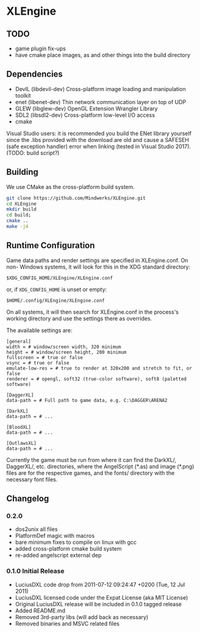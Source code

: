 # XLEngine

## TODO
* game plugin fix-ups
* have cmake place images, as and other things into the build directory

## Dependencies
* DevIL (libdevil-dev) Cross-platform image loading and manipulation toolkit
* enet (libenet-dev) Thin network communication layer on top of UDP
* GLEW (libglew-dev) OpenGL Extension Wrangler Library
* SDL2 (libsdl2-dev) Cross-platform low-level I/O access
* cmake

Visual Studio users: it is recommended you build the ENet library yourself since
the .libs provided with the download are old and cause a SAFESEH (safe exception
handler) error when linking (tested in Visual Studio 2017). (TODO: build script?)

## Building
We use CMake as the cross-platform build system.

```bash
git clone https://github.com/Mindwerks/XLEngine.git
cd XLEngine
mkdir build
cd build; 
cmake ..
make -j4
```

## Runtime Configuration
Game data paths and render settings are specified in XLEngine.conf. On non-
Windows systems, it will look for this in the XDG standard directory:
```
$XDG_CONFIG_HOME/XLEngine/XLEngine.conf
```
or, if `XDG_CONFIG_HOME` is unset or empty:
```
$HOME/.config/XLEngine/XLEngine.conf
```

On all systems, it will then search for XLEngine.conf in the process's working
directory and use the settings there as overrides.

The available settings are:
```
[general]
width = # window/screen width, 320 minimum
height = # window/screen height, 200 minimum
fullscreen = # true or false
vsync = # true or false
emulate-low-res = # true to render at 320x200 and stretch to fit, or false
renderer = # opengl, soft32 (true-color software), soft8 (paletted software)

[DaggerXL]
data-path = # Full path to game data, e.g. C:\DAGGER\ARENA2

[DarkXL]
data-path = # ...

[BloodXL]
data-path = # ...

[OutlawsXL]
data-path = # ...
```

Currently the game must be run from where it can find the DarkXL/, DaggerXL/,
etc. directories, where the AngelScript (\*.as) and image (\*.png) files are for
the respective games, and the fonts/ directory with the necessary font files.

## Changelog

### 0.2.0
* dos2unix all files
* PlatformDef magic with macros
* bare minimum fixes to compile on linux with gcc
* added cross-platform cmake build system
* re-added angelscript external dep

### 0.1.0 Initial Release
* LuciusDXL code drop from 2011-07-12 09:24:47 +0200 (Tue, 12 Jul 2011)
* LuciusDXL licensed code under the Expat License (aka MIT License)
* Original LuciusDXL release will be included in 0.1.0 tagged release
* Added README.md
* Removed 3rd-party libs (will add back as necessary)
* Removed binaries and MSVC related files
